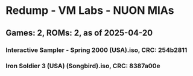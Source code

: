 # Redump - VM Labs - NUON MIAs
## Games: 2, ROMs: 2, as of 2025-04-20

### Interactive Sampler - Spring 2000 (USA).iso, CRC: 254b2811
### Iron Soldier 3 (USA) (Songbird).iso, CRC: 8387a00e

